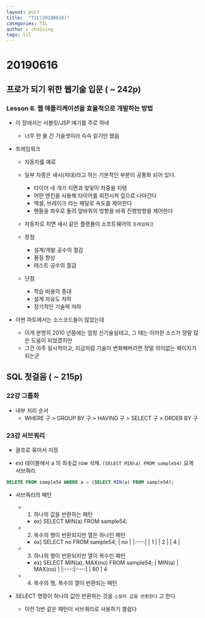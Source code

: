 ```yaml
---
layout: post
title:  "TIL(20190616)"
categories: TIL
author : choising
tags: til
---
```


# 20190616

## 프로가 되기 위한 웹기술 입문 ( ~ 242p)

### Lesson 6. 웹 애플리케이션을 효율적으로 개발하는 방법

- 이 장에서는 서블릿/JSP 얘기를 주로 하네
    - 너무 한 물 간 기술셋이라 슥슥 읽기만 했음

- 프레임워크
    - 자동차를 예로
    - 일부 차종은 섀시(차대)라고 하는 기본적인 부분이 공통화 되어 있다.
        - 타이어 네 개가 지면과 맞닿아 차중을 지탱
        - 어떤 엔진을 사용해 타이어를 회전시켜 앞으로 나아간다
        - 엑셀, 브레이크 라는 페달로 속도를 제어한다
        - 핸들을 좌우로 돌려 앞바퀴의 방향을 바꿔 진행방향을 제어한다
    - 자동차로 치면 섀시 같은 플랫폼이 소프트웨어의 `프레임워크`

    - 장점
        - 설계/개발 공수의 절감
        - 품질 향상
        - 테스트 공수의 절감
    - 단점
        - 학습 비용의 증대
        - 설계 자유도 저하
        - 장기적인 기술력 저하

- 이번 파트에서는 소스코드들이 많았는데
    - 이게 분명히 2010 년쯤에는 엄청 신기술일테고, 그 때는 이러한 소스가 정말 많은 도움이 되었겠지만
    - 그건 아주 일시적이고, 지금처럼 기술이 변화해버리면 정말 의미없는 페이지가 되는군


## SQL 첫걸음 ( ~ 215p)

### 22강 그룹화

- 내부 처리 순서
    - WHERE 구 > GROUP BY 구 > HAVING 구 > SELECT 구 > ORDER BY 구

### 23강 서브쿼리

- 괄호로 묶어서 지정

- ex) 테이블에서 a 의 최솟값 row 삭제. `(SELECT MIN(a) FROM sample54)` 요게 서브쿼리

```SQL
DELETE FROM sample54 WHERE a = (SELECT MIN(a) FROM sample54);
```

- 서브쿼리의 패턴
    - 1) 하나의 값을 반환하는 패턴
        - ex) SELECT MIN(a) FROM sample54;
    - 2) 복수의 행이 반환되지만 열은 하나인 패턴
        - ex) SELECT no FROM sample54;
            | no |
            |:---:|
            | 1 |
            | 2 |
            | 4 |
    
    - 3) 하나의 행이 반환되지만 열이 복수인 패턴
        - ex) SELECT MIN(a), MAX(no) FROM sample54;
            | MIN(a) | MAX(no) |
            |:---:|:---:|
            | 80 | 4

    - 4) 복수의 행, 복수의 열이 반환되는 패턴

- SELECT 명령이 하나의 값만 반환하는 것을 `스칼라 값을 반환한다` 고 한다
    - 이런 1)번 같은 패턴이 서브쿼리로 사용하기 젤쉽다




    